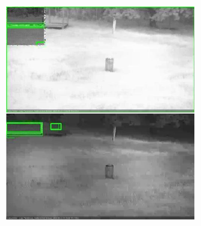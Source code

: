 ![20200623-205733-210737](in2/20200623/20200623-205733-210737_0_.jpg)
![20200623-210743-211747](in2/20200623/20200623-210743-211747_0_.jpg)
